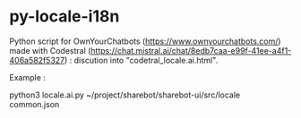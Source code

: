 # py-locale-i18n

Python script for OwnYourChatbots (https://www.ownyourchatbots.com/) made with Codestral (https://chat.mistral.ai/chat/8edb7caa-e99f-41ee-a4f1-406a582f5327) : discution into "codetral_locale.ai.html".

Example :

python3 locale.ai.py ~/project/sharebot/sharebot-ui/src/locale common.json
